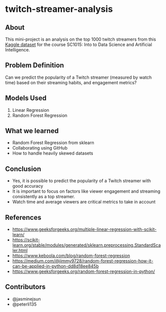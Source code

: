 # twitch-streamer-analysis

## About
This mini-project is an analysis on the top 1000 twitch streamers from this [Kaggle dataset](https://www.kaggle.com/datasets/aayushmishra1512/twitchdata/data) for the course SC1015: Into to Data Science and Artificial Intelligence.

## Problem Definition
Can we predict the popularity of a Twitch streamer (measured by watch time) based on their streaming habits, and engagement metrics?

## Models Used
1. Linear Regression
2. Random Forest Regression

## What we learned
- Random Forest Regression from sklearn
- Collaborating using GitHub
- How to handle heavily skewed datasets

## Conclusion
- Yes, it is possible to predict the popularity of a Twitch streamer with good accuracy
- It is important to focus on factors like viewer engagement and streaming consistently as a top streamer.
- Watch time and average viewers are critical metrics to take in account

## References
- https://www.geeksforgeeks.org/multiple-linear-regression-with-scikit-learn/
- https://scikit-learn.org/stable/modules/generated/sklearn.preprocessing.StandardScaler.html
- https://www.keboola.com/blog/random-forest-regression
- https://medium.com/@jimmy9728/random-forest-regression-how-it-can-be-applied-in-python-dd8d18ee845b
- https://www.geeksforgeeks.org/random-forest-regression-in-python/

## Contributors
- @jasminejsun
- @peterli135
